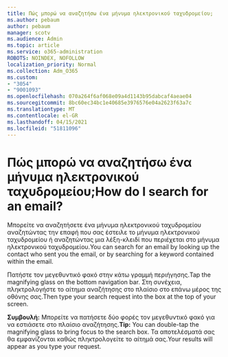 ```yaml
---
title: Πώς μπορώ να αναζητήσω ένα μήνυμα ηλεκτρονικού ταχυδρομείου;
ms.author: pebaum
author: pebaum
manager: scotv
ms.audience: Admin
ms.topic: article
ms.service: o365-administration
ROBOTS: NOINDEX, NOFOLLOW
localization_priority: Normal
ms.collection: Adm_O365
ms.custom:
- "3054"
- "9001093"
ms.openlocfilehash: 070a264f6af068e09a4d1143b95dabcaf4aeae04
ms.sourcegitcommit: 8bc60ec34bc1e40685e3976576e04a2623f63a7c
ms.translationtype: MT
ms.contentlocale: el-GR
ms.lasthandoff: 04/15/2021
ms.locfileid: "51811096"
---
```

# <a name="how-do-i-search-for-an-email"></a><span data-ttu-id="e0468-102">Πώς μπορώ να αναζητήσω ένα μήνυμα ηλεκτρονικού ταχυδρομείου;</span><span class="sxs-lookup"><span data-stu-id="e0468-102">How do I search for an email?</span></span>

<span data-ttu-id="e0468-103">Μπορείτε να αναζητήσετε ένα μήνυμα ηλεκτρονικού ταχυδρομείου αναζητώντας την επαφή που σας έστειλε το μήνυμα ηλεκτρονικού ταχυδρομείου ή αναζητώντας μια λέξη-κλειδί που περιέχεται στο μήνυμα ηλεκτρονικού ταχυδρομείου.</span><span class="sxs-lookup"><span data-stu-id="e0468-103">You can search for an email by looking up the contact who sent you the email, or by searching for a keyword contained within the email.</span></span>

<span data-ttu-id="e0468-104">Πατήστε τον μεγεθυντικό φακό στην κάτω γραμμή περιήγησης.</span><span class="sxs-lookup"><span data-stu-id="e0468-104">Tap the magnifying glass on the bottom navigation bar.</span></span> <span data-ttu-id="e0468-105">Στη συνέχεια, πληκτρολογήστε το αίτημα αναζήτησης στο πλαίσιο στο επάνω μέρος της οθόνης σας.</span><span class="sxs-lookup"><span data-stu-id="e0468-105">Then type your search request into the box at the top of your screen.</span></span> 

<span data-ttu-id="e0468-106">**Συμβουλή:** Μπορείτε να πατήσετε δύο φορές τον μεγεθυντικό φακό για να εστιάσετε στο πλαίσιο αναζήτησης.</span><span class="sxs-lookup"><span data-stu-id="e0468-106">**Tip:** You can double-tap the magnifying glass to bring focus to the search box.</span></span> <span data-ttu-id="e0468-107">Τα αποτελέσματά σας θα εμφανίζονται καθώς πληκτρολογείτε το αίτημά σας.</span><span class="sxs-lookup"><span data-stu-id="e0468-107">Your results will appear as you type your request.</span></span> 

